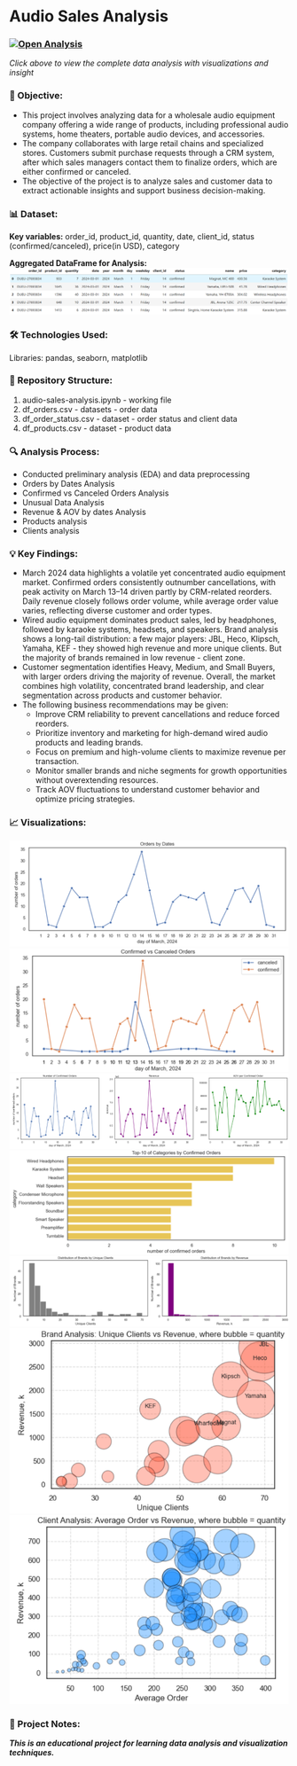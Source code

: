 # Audio Sales Analysis

### [![Open Analysis](https://img.shields.io/badge/📊-Open_Analysis-blue?style=for-the-badge)](audio-sales-analysis.ipynb)  
*Click above to view the complete data analysis with visualizations and insight*

### 🎯 Objective:
* This project involves analyzing data for a wholesale audio equipment company offering a wide range of products, including professional audio systems, home theaters, portable audio devices, and accessories.
* The company collaborates with large retail chains and specialized stores. Customers submit purchase requests through a CRM system, after which sales managers contact them to finalize orders, which are either confirmed or canceled.
* The objective of the project is to analyze sales and customer data to extract actionable insights and support business decision-making.

### 📊 Dataset:
**Key variables:** order_id, product_id, quantity, date, client_id, status (confirmed/canceled), price(in USD), category

**Aggregated DataFrame for Analysis:**  
![df](images/df.png)  

### 🛠️ Technologies Used:
Libraries: pandas, seaborn, matplotlib  

### 📁 Repository Structure:
1. audio-sales-analysis.ipynb - working file  
2. df_orders.csv - datasets - order data  
4. df_order_status.csv - dataset - order status and client data  
5. df_products.csv - dataset - product data    

### 🔍 Analysis Process:  
* Conducted preliminary analysis (EDA) and data preprocessing  
* Orders by Dates Analysis  
* Confirmed vs Canceled Orders Analysis  
* Unusual Data Analysis  
* Revenue & AOV by dates Analysis  
* Products analysis  
* Clients analysis

### 💡 Key Findings:
* March 2024 data highlights a volatile yet concentrated audio equipment market. Confirmed orders consistently outnumber cancellations, with peak activity on March 13–14 driven partly by CRM-related reorders. Daily revenue closely follows order volume, while average order value varies, reflecting diverse customer and order types.
* Wired audio equipment dominates product sales, led by headphones, followed by karaoke systems, headsets, and speakers. Brand analysis shows a long-tail distribution: a few major players: JBL, Heco, Klipsch, Yamaha, KEF - they showed high revenue and more unique clients. But the majority of brands remained in low revenue - client zone.
* Customer segmentation identifies Heavy, Medium, and Small Buyers, with larger orders driving the majority of revenue. Overall, the market combines high volatility, concentrated brand leadership, and clear segmentation across products and customer behavior.
* The following business recommendations may be given:
  * Improve CRM reliability to prevent cancellations and reduce forced reorders.
  * Prioritize inventory and marketing for high-demand wired audio products and leading brands.
  * Focus on premium and high-volume clients to maximize revenue per transaction.
  * Monitor smaller brands and niche segments for growth opportunities without overextending resources.
  * Track AOV fluctuations to understand customer behavior and optimize pricing strategies.

### 📈 Visualizations: 
![orders_by_date](images/orders_by_date.png)  
![confirmed_vs_canceled](images/confirmed_vs_canceled.png)  
![revenue_metrics](images/revenue_metrics.png)  
![category](images/category.png)  
![histplot](images/histplot.png)  
![scatter_brands](images/scatter_brands.png)  
![scatter_clients](images/scatter_clients.png)  



  

### 📌 Project Notes:
***This is an educational project for learning data analysis and visualization techniques.***
